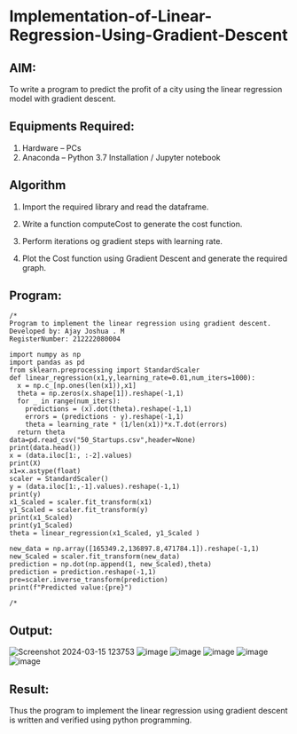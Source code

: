 # Implementation-of-Linear-Regression-Using-Gradient-Descent

## AIM:
To write a program to predict the profit of a city using the linear regression model with gradient descent.

## Equipments Required:
1. Hardware – PCs
2. Anaconda – Python 3.7 Installation / Jupyter notebook

## Algorithm
1. Import the required library and read the dataframe.

2. Write a function computeCost to generate the cost function.

3. Perform iterations og gradient steps with learning rate.

4. Plot the Cost function using Gradient Descent and generate the required graph.

## Program:
```
/*
Program to implement the linear regression using gradient descent.
Developed by: Ajay Joshua . M
RegisterNumber: 212222080004

import numpy as np
import pandas as pd
from sklearn.preprocessing import StandardScaler
def linear_regression(x1,y,learning_rate=0.01,num_iters=1000):
  x = np.c_[np.ones(len(x1)),x1]
  theta = np.zeros(x.shape[1]).reshape(-1,1)
  for _ in range(num_iters):
    predictions = (x).dot(theta).reshape(-1,1)
    errors = (predictions - y).reshape(-1,1)
    theta = learning_rate * (1/len(x1))*x.T.dot(errors)
  return theta
data=pd.read_csv("50_Startups.csv",header=None)
print(data.head())
x = (data.iloc[1:, :-2].values)
print(X)
x1=x.astype(float)
scaler = StandardScaler()
y = (data.iloc[1:,-1].values).reshape(-1,1)
print(y)
x1_Scaled = scaler.fit_transform(x1)
y1_Scaled = scaler.fit_transform(y)
print(x1_Scaled)
print(y1_Scaled)
theta = linear_regression(x1_Scaled, y1_Scaled )

new_data = np.array([165349.2,136897.8,471784.1]).reshape(-1,1)
new_Scaled = scaler.fit_transform(new_data)
prediction = np.dot(np.append(1, new_Scaled),theta)
prediction = prediction.reshape(-1,1)
pre=scaler.inverse_transform(prediction)
print(f"Predicted value:{pre}")
  
/*

```

## Output:
![Screenshot 2024-03-15 123753](https://github.com/Ajay-Joshua-M/Implementation-of-Linear-Regression-Using-Gradient-Descent/assets/160995404/2c62ae96-ed8a-45f4-8d94-b4b8fb2a203b)
![image](https://github.com/Ajay-Joshua-M/Implementation-of-Linear-Regression-Using-Gradient-Descent/assets/160995404/d4dde488-b2ad-4133-9b8e-708ceaf8457b)
![image](https://github.com/Ajay-Joshua-M/Implementation-of-Linear-Regression-Using-Gradient-Descent/assets/160995404/db3b1a48-b157-4a90-bde9-9262d1ab62d2)
![image](https://github.com/Ajay-Joshua-M/Implementation-of-Linear-Regression-Using-Gradient-Descent/assets/160995404/7386cfb8-285d-4dc8-a3e4-ccd5be4de16b)
![image](https://github.com/Ajay-Joshua-M/Implementation-of-Linear-Regression-Using-Gradient-Descent/assets/160995404/91ec5761-3a30-4b10-93f0-72813db09b82)
![image](https://github.com/Ajay-Joshua-M/Implementation-of-Linear-Regression-Using-Gradient-Descent/assets/160995404/28c11e18-dc14-48a7-bd27-34b01f7c41de)



## Result:
Thus the program to implement the linear regression using gradient descent is written and verified using python programming.

